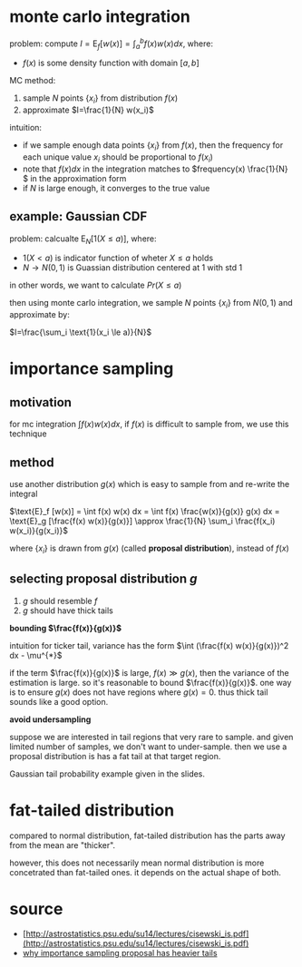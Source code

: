 # monte carlo integration

problem: compute $`I=\text{E}_f [w(x)] = \int_a^b f(x)w(x) dx`$, where:

- $`f(x)`$ is some density function with domain $`[a, b]`$

MC method:

1. sample $`N`$ points $`\{x_i\}`$ from distribution $`f(x)`$
2. approximate $`I=\frac{1}{N} w(x_i)`$

intuition: 

- if we sample enough data points $`\{x_i\}`$ from $`f(x)`$, then the frequency for each unique value $`x_i`$ should be proportional to $`f(x_i)`$
- note that $`f(x) dx`$ in the integration matches to $`frequency(x) \frac{1}{N} `$ in the approximation form
- if $`N`$ is large enough, it converges to the true value

## example: Gaussian CDF

problem: calcualte $`\text{E}_N [\text{1}(X \le a)]`$, where:

- $`\text{1}(X<a)`$ is indicator function of wheter $`X \le a`$ holds
- $`N \rightarrow N(0, 1)`$ is Guassian distribution centered at 1 with std $`1`$

in other words, we want to calculate $`Pr(X \le a)`$

then using monte carlo integration, we sample $`N`$ points $`\{x_i\}`$ from $`N(0, 1)`$ and approximate by:

$`I=\frac{\sum_i \text{1}(x_i \le a)}{N}`$

# importance sampling

## motivation

for mc integration $`\int f(x) w(x) dx`$, if $`f(x)`$ is difficult to sample from, we use this technique

## method

use another distribution $`g(x)`$ which is easy to sample from and re-write the integral

$`\text{E}_f [w(x)] = \int f(x) w(x) dx = \int f(x) \frac{w(x)}{g(x)} g(x) dx = \text{E}_g [\frac{f(x) w(x)}{g(x)}] \approx \frac{1}{N} \sum_i \frac{f(x_i) w(x_i)}{g(x_i)}`$

where $`\{x_i\}`$ is drawn from $`g(x)`$ (called **proposal distribution**), instead of $`f(x)`$

## selecting proposal distribution $`g`$

1. $`g`$ should resemble $`f`$
2. $`g`$ should have thick tails 

**bounding $`\frac{f(x)}{g(x)}`$**

intuition for ticker tail, variance has the form $`\int (\frac{f(x) w(x)}{g(x)})^2 dx - \mu^{*}`$

if the term $`\frac{f(x)}{g(x)}`$ is large, $`f(x) \gg g(x)`$, then the variance of the estimation is large. 
so it's reasonable to bound $`\frac{f(x)}{g(x)}`$. 
one way is to ensure $`g(x)`$ does not have regions where $`g(x)=0`$. 
thus thick tail sounds like a good option. 

**avoid undersampling**

suppose we are interested in tail regions that very rare to sample. 
and given limited number of samples, we don't want to under-sample. 
then we use a proposal distribution is has a fat tail at that target region. 

Gaussian tail probability example given in the slides. 

# fat-tailed distribution

compared to normal distribution, fat-tailed distribution has the parts away from the mean are "thicker". 

however, this does not necessarily mean normal distribution is more concetrated than fat-tailed ones. 
it depends on the actual shape of both. 

# source

- [http://astrostatistics.psu.edu/su14/lectures/cisewski_is.pdf](http://astrostatistics.psu.edu/su14/lectures/cisewski_is.pdf)
- [why importance sampling proposal has heavier tails](https://stats.stackexchange.com/questions/76798/in-importance-sampling-why-should-the-importance-density-have-heavier-tails)